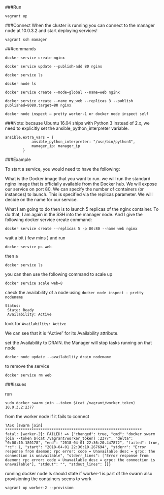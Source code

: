 

###Run
```
vagrant up
```

###Connect
When the cluster is running you can connect to the manager node at 10.0.3.2 and start deploying services!

```
vagrant ssh manager
```

###commands
```
docker service create nginx
```

```
docker service update --publish-add 80 nginx  
```
```
docker service ls  
```
```
docker node ls  
```
```
docker service create --mode=global --name=web nginx  
```
```
docker service create --name my_web --replicas 3 --publish published=8080,target=80 nginx
```
```
docker node inspect — pretty worker-1 or docker node inspect self
```


###Note: because Ubuntu 16.04 ships with Python 3 instead of 2.x, we need to explicitly set the ansible_python_interpreter variable.

```
ansible.extra_vars = {
            ansible_python_interpreter: "/usr/bin/python3",
            manager_ip: manager_ip
        }
```

###Example

To start a service, you would need to have the following:

What is the Docker image that you want to run. we will run the standard nginx image that is officially available from the Docker hub.
We will expose our service on port 80.
We can specify the number of containers (or instances) to launch. This is specified via the replicas parameter.
We will decide on the name for our service.

What I am going to do then is to launch 5 replicas of the nginx container. To do that, I am again in the SSH into the manager node. And I give the following docker service create command:

```
docker service create --replicas 5 -p 80:80 --name web nginx
```
wait a bit ( few mins ) and run

```
docker service ps web
```
then a
```
docker service ls
```

you can then use the following command to scale up

```
docker service scale web=8
```

check the availability of a node using ```docker node inspect — pretty nodename```

```
Status:
 State: Ready
 Availability: Active
```
look for ```Availability: Active```

We can see that it is “Active” for its Availability attribute.

set the Availability to DRAIN. the Manager will stop tasks running on that node

```
docker node update --availability drain nodename
```

to remove the service
```
docker service rm web
```

###issues  

run
```
sudo docker swarm join --token $(cat /vagrant/worker_token) 10.0.3.2:2377
```

from the worker node if it fails to connect

```
TASK [swarm join] **************************************************************
fatal: [worker-2]: FAILED! => {"changed": true, "cmd": "docker swarm join --token $(cat /vagrant/worker_token) :2377", "delta": "0:00:10.180178", "end": "2018-04-01 22:36:20.447872", "failed": true, "rc": 1, "start": "2018-04-01 22:36:10.267694", "stderr": "Error response from daemon: rpc error: code = Unavailable desc = grpc: the connection is unavailable", "stderr_lines": ["Error response from daemon: rpc error: code = Unavailable desc = grpc: the connection is unavailable"], "stdout": "", "stdout_lines": []}
```

running  docker node ls should state if worker-1 is part of the swarm
also provisioning the containers seems to work
```
vagrant up worker-2 --provision
```
